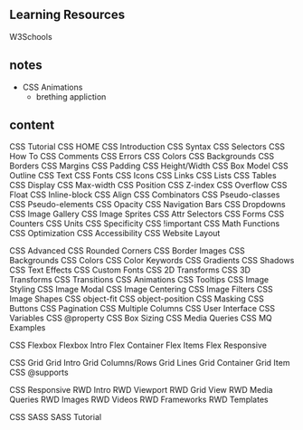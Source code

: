 ## Learning Resources
W3Schools

## notes
- CSS Animations
    - brething appliction




## content

CSS Tutorial
CSS HOME
CSS Introduction
CSS Syntax
CSS Selectors
CSS How To
CSS Comments
CSS Errors
CSS Colors
CSS Backgrounds
CSS Borders
CSS Margins
CSS Padding
CSS Height/Width
CSS Box Model
CSS Outline
CSS Text
CSS Fonts
CSS Icons
CSS Links
CSS Lists
CSS Tables
CSS Display
CSS Max-width
CSS Position
CSS Z-index
CSS Overflow
CSS Float
CSS Inline-block
CSS Align
CSS Combinators
CSS Pseudo-classes
CSS Pseudo-elements
CSS Opacity
CSS Navigation Bars
CSS Dropdowns
CSS Image Gallery
CSS Image Sprites
CSS Attr Selectors
CSS Forms
CSS Counters
CSS Units
CSS Specificity
CSS !important
CSS Math Functions
CSS Optimization
CSS Accessibility
CSS Website Layout

CSS Advanced
CSS Rounded Corners
CSS Border Images
CSS Backgrounds
CSS Colors
CSS Color Keywords
CSS Gradients
CSS Shadows
CSS Text Effects
CSS Custom Fonts
CSS 2D Transforms
CSS 3D Transforms
CSS Transitions
CSS Animations
CSS Tooltips
CSS Image Styling
CSS Image Modal
CSS Image Centering
CSS Image Filters
CSS Image Shapes
CSS object-fit
CSS object-position
CSS Masking
CSS Buttons
CSS Pagination
CSS Multiple Columns
CSS User Interface
CSS Variables
CSS @property
CSS Box Sizing
CSS Media Queries
CSS MQ Examples

CSS Flexbox
Flexbox Intro
Flex Container
Flex Items
Flex Responsive

CSS Grid
Grid Intro
Grid Columns/Rows
Grid Lines
Grid Container
Grid Item
CSS @supports

CSS Responsive
RWD Intro
RWD Viewport
RWD Grid View
RWD Media Queries
RWD Images
RWD Videos
RWD Frameworks
RWD Templates

CSS SASS
SASS Tutorial